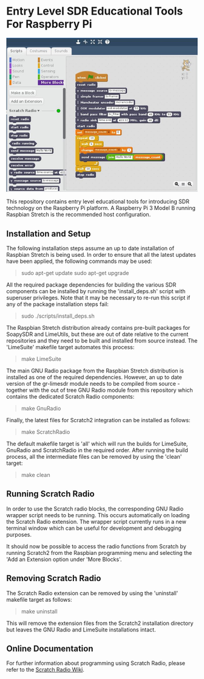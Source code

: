 # Entry Level SDR Educational Tools For Raspberry Pi

![ScratchRadio](/images/ScratchRadio-detail.jpg)

This repository contains entry level educational tools for introducing SDR
technology on the Raspberry Pi platform. A Raspberry Pi 3 Model B running
Raspbian Stretch is the recommended host configuration.

## Installation and Setup

The following installation steps assume an up to date installation of Raspbian
Stretch is being used. In order to ensure that all the latest updates have
been applied, the following commands may be used:

  > sudo apt-get update
  > sudo apt-get upgrade

All the required package dependencies for building the various SDR components
can be installed by running the 'install_deps.sh' script with superuser
privileges. Note that it may be necessary to re-run this script if any of the
package installation steps fail:

  > sudo  ./scripts/install_deps.sh

The Raspbian Stretch distribution already contains pre-built packages for
SoapySDR and LimeUtils, but these are out of date relative to the current
repositories and they need to be built and installed from source instead. The
'LimeSuite' makefile target automates this process:

  > make LimeSuite

The main GNU Radio package from the Raspbian Stretch distribution is
installed as one of the required dependencies. However, an up to date
version of the gr-limesdr module needs to be compiled from source - together
with the out of tree GNU Radio module from this repository which contains the
dedicated Scratch Radio components:

  > make GnuRadio

Finally, the latest files for Scratch2 integration can be installed as follows:

  > make ScratchRadio

The default makefile target is 'all' which will run the builds for LimeSuite,
GnuRadio and ScratchRadio in the required order. After running the build
process, all the intermediate files can be removed by using the 'clean'
target:

  > make clean

## Running Scratch Radio

In order to use the Scratch radio blocks, the corresponding GNU Radio wrapper
script needs to be running. This occurs automatically on loading the Scratch
Radio extension. The wrapper script currently runs in a new terminal window
which can be useful for development and debugging purposes.

It should now be possible to access the radio functions from Scratch by running
Scratch2 from the Raspbian programming menu and selecting the 'Add an Extension
option under 'More Blocks'.

## Removing Scratch Radio

The Scratch Radio extension can be removed by using the 'uninstall' makefile
target as follows:

  > make uninstall

This will remove the extension files from the Scratch2 installation directory
but leaves the GNU Radio and LimeSuite installations intact.

## Online Documentation

For further information about programming using Scratch Radio, please refer
to the [Scratch Radio Wiki](https://wiki.myriadrf.org/ScratchRadio).

